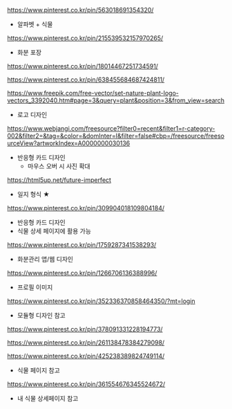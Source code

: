 https://www.pinterest.co.kr/pin/563018691354320/

- 알파벳 + 식물



https://www.pinterest.co.kr/pin/215539532157970265/

- 화분 포장



https://www.pinterest.co.kr/pin/18014467251734591/

https://www.pinterest.co.kr/pin/638455684687424811/

https://www.freepik.com/free-vector/set-nature-plant-logo-vectors_3392040.htm#page=3&query=plant&position=3&from_view=search

- 로고 디자인



https://www.webjangi.com/freesource?filter0=recent&filter1=r-category-002&filter2=&tag=&color=&domInter=I&filter=false#cbp=/freesource/freesourceView?artworkIndex=A0000000030136

- 반응형 카드 디자인
  - 마우스 오버 시 사진 확대



https://html5up.net/future-imperfect

- 일지 형식 ★



https://www.pinterest.co.kr/pin/309904018109804184/

- 반응형 카드 디자인
- 식물 상세 페이지에 활용 가능



https://www.pinterest.co.kr/pin/1759287341538293/

- 화분관리 앱/웹 디자인



https://www.pinterest.co.kr/pin/1266706136388996/

- 프로필 이미지



https://www.pinterest.co.kr/pin/352336370858464350/?mt=login

- 모듈형 디자인 참고



https://www.pinterest.co.kr/pin/378091331228194773/

https://www.pinterest.co.kr/pin/261138478384279098/

https://www.pinterest.co.kr/pin/425238389824749114/

- 식물 페이지 참고



https://www.pinterest.co.kr/pin/361554676345524672/

- 내 식물 상세페이지 참고